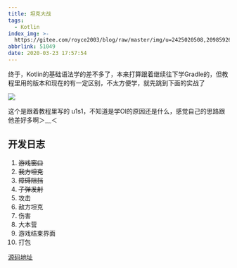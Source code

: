 ```yaml
---
title: 坦克大战
tags:
  - Kotlin
index_img: >-
  https://gitee.com/royce2003/blog/raw/master/img/u=2425020508,2098592612&fm=26&gp=0.jpg
abbrlink: 51049
date: 2020-03-23 17:57:54
---
```


终于，Kotlin的基础语法学的差不多了，本来打算跟着继续往下学Gradle的，但教程里用的版本和现在的有一定区别，不太方便学，就先跳到下面的实战了
<!--more-->

![](https://gitee.com/royce2003/blog/raw/master/img/Snipaste_03-24_00-08-03.png)

这个是跟着教程里写的
u1s1，不知道是学OI的原因还是什么，感觉自己的思路跟他差好多啊＞﹏＜

## 开发日志
1. ~~游戏窗口~~
2. ~~我方坦克~~
3. ~~障碍阻挡~~
4. ~~子弹发射~~
5. 攻击
6. 敌方坦克
7. 伤害
8. 大本营
9. 游戏结束界面
10. 打包

[源码地址](https://github.com/Royce2019/TankWar)